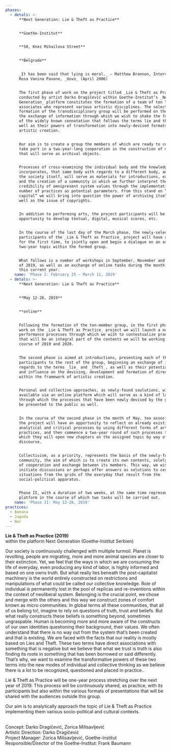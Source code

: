```yaml
---
phases:
  - detals: >-
      **Next Generation: Lie & Theft as Practice**


      **Goethe-Institut**


      **50, Knez Mihailova Street** 


      **Belgrade**


      _It has been said that lying is moral._ – Matthew Brannon, Interview with
      Rosa Vanina Pavone, _Uovo_ (April 2006)


      The first phase of work on the project titled _Lie & Theft as Practice_
      conducted by artist Darko Dragičević within Goethe-Institut’s _Next
      Generation_ platform constitutes the formation of a team of ten local
      associates who represent various artistic disciplines. The selection and
      formation of the transdisciplinary group will be performed on the basis of
      the exchange of information through which we wish to shake the foundations
      of the widely known connotation that follows the terms lie and theft, as
      well as their powers of transformation into newly-devised formats of
      artistic creation. 


      Our aim is to create a group the members of which are ready to continually
      take part in a two-year-long cooperation in the construction of materials
      that will serve as archival objects.   


      Processes of cross-examining the individual body and the knowledge it
      incorporates, that same body with regards to a different body, and finally
      the society itself, will serve as materials for introductions, exchange
      and the creation of a community in which we further interpret the
      credibility of omnipresent system values through the implementation of a
      number of practices as potential parameters. From this stand on “cultural
      capital” we will bring into question the power of archiving itself, as
      well as the issue of copyrights.  


      In addition to performing arts, the project participants will be given an
      opportunity to develop textual, digital, musical scores, etc. 


      In the course of the last day of the March phase, the newly-selected
      participants of the _Lie & Theft as Practice_ project will have a chance,
      for the first time, to jointly open and begin a dialogue on an assigned
      two-year topic within the formed group. 


      What follows is a number of workshops in September, November and December
      of 2019, as well as an exchange of online tasks during the month of May of
      this current year.
    name: 'Phase I: February 25 – March 11, 2019'
  - detals: >-
      **Next Generation: Lie & Theft as Practice**


      **May 12-26, 2019**


      **online**


      Following the formation of the ten-member group, in the first phase of
      work on the _Lie & Theft as Practice_ project we will launch a number of
      performance processes through which we wish to contextualize practices
      that will be an integral part of the contents we will be working on in the
      course of 2019 and 2020. 


      The second phase is aimed at introductions, presenting each of the
      participants to the rest of the group, beginning an exchange of ideas with
      regards to the terms _lie_ and _theft_, as well as their potential powers
      and influence on the devising, development and formation of directions
      within the framework of artistic creation.


      Personal and collective approaches, as newly-found soulutions, will be
      available via an online platform which will serve as a kind of laboratory
      through which the processes that have been newly devised by the group will
      be presented to the public as well.  


      In the course of the second phase in the month of May, ten associates on
      the project will have an opportunity to reflect on already existing
      analytical and critical processes by using different forms of artistic
      practices, and then commence a two-year round of such processes through
      which they will open new chapters on the assigned topic by way of
      discourse.


      Collectivism, as a priority, represents the basis of the newly-formed
      community, the aim of which is to create its own contents, solely by means
      of cooperation and exchange between its members. This way, we wish to
      initiate discussions or perhaps offer answers as solutions to certain
      situations from the grids of the everyday that result from the
      social-political apparatus.


      Phase II, with a duration of two weeks, at the same time represents a
      platform in the course of which two tasks will be carried out.
    name: 'Phase II: May 12-26, 2019'
practices:
  - Banana
  - Jagoda
  - Nar
---
```

**Lie & Theft as Practice (2019)**\
within the platform Next Generation (Goethe-Institut Serbien)

Our society is continuously challenged with multiple turmoil. Planet is revolting, people are migrating, more and more animal species are closer to their extinction. Yet, we feel that the ways in which we are consuming the life of everyday, even producing any kind of labor, is highly informed and based on one owns truth. But what really lies beneath the post-capitalist machinery is the world entirely constructed on restrictions and manipulations of what could be called our collective knowledge. Role of individual is permanently lost in the pool of replicas and re-inventions within the context of neoliberal system. Belonging is the crucial point, we chose and merge with the others and this way we construct zones of comfort known as micro communities. In global terms all these communities, that all of us belong to!, imagine to rely on questions of truth, trust and beliefs. But what really constructs these beliefs is something beyond, sometimes ungraspable. Human is becoming more and more aware of the constructs of our own identities questioning their background, their values. We often understand that there is no way out from the system that’s been created and that is existing. We are faced with the facts that our reality is mostly based on Lies and Theft. These two terms have direct associations with something that is negative but we believe that what we trust is truth is also finding its roots in something that has been borrowed or said differently. That’s why, we want to examine the transformative powers of these two terms into the new modes of individual and collective thinking as we believe there is a lot to be recognized, questioned and placed in practice..

Lie & Theft as Practice will be one-year process stretching over the next year of 2019. This process will be continuously shared, as practice, with its participants but also within the various formats of presentations that will be shared with the audiences outside this group.

Our aim is to analytically approach the topic of Lie & Theft as Practice implementing them various socio-political and cultural contexts.

\
Concept: Darko Dragičević, Zorica Milisavljević\
Artistic Direction: Darko Dragičević\
Project Manager: Zorica Milisavljević, Goethe-Institut\
Responsible/Director of the Goethe-Institut: Frank Baumann
